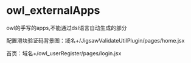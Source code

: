 # owl_externalApps
owl的手写的apps,不能通过dsl语言自动生成的部分

配置滑块验证码背景图：域名+/JigsawValidateUtilPlugin/pages/home.jsx

首页：域名+/owl_userRegister/pages/login.jsx
